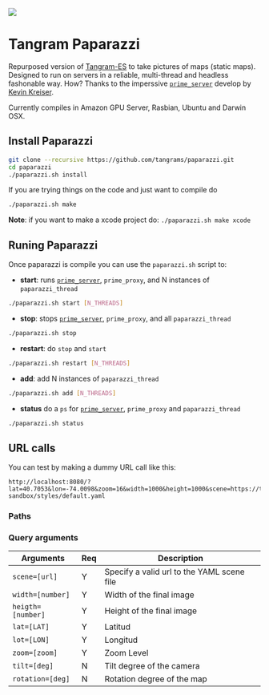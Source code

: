 ![](imgs/5846.jpg)

# Tangram Paparazzi

Repurposed version of [Tangram-ES](https://github.com/tangrams/tangram-es) to take pictures of maps (static maps). Designed to run on servers in a reliable, multi-thread and headless fashonable way. How? Thanks to the imperssive [```prime_server```](https://github.com/kevinkreiser/prime_server) develop by [Kevin Kreiser](https://twitter.com/kevinkreiser).

Currently compiles in Amazon GPU Server, Rasbian, Ubuntu and Darwin OSX.

## Install Paparazzi

```bash
git clone --recursive https://github.com/tangrams/paparazzi.git
cd paparazzi
./paparazzi.sh install
```

If you are trying things on the code and just want to compile do

```bash
./paparazzi.sh make
```

**Note**: if you want to make a xcode project do: `./paparazzi.sh make xcode`

## Runing Paparazzi

Once paparazzi is compile you can use the `paparazzi.sh` script to:

* **start**: runs [```prime_server```](https://github.com/kevinkreiser/prime_server), ```prime_proxy```, and N instances of ```paparazzi_thread```

```bash
./paparazzi.sh start [N_THREADS]
```

* **stop**: stops [```prime_server```](https://github.com/kevinkreiser/prime_server), ```prime_proxy```, and all ```paparazzi_thread```

```bash
./paparazzi.sh stop
```

* **restart**: do `stop` and `start`

```bash
./paparazzi.sh restart [N_THREADS]
```

* **add**: add N instances of ```paparazzi_thread```

```bash
./paparazzi.sh add [N_THREADS]
```

* **status** do a `ps` for [```prime_server```](https://github.com/kevinkreiser/prime_server), ```prime_proxy``` and ```paparazzi_thread```

```bash
./paparazzi.sh status
```

## URL calls 

You can test by making a dummy URL call like this:

```
http://localhost:8080/?lat=40.7053&lon=-74.0098&zoom=16&width=1000&height=1000&scene=https://tangrams.github.io/tangram-sandbox/styles/default.yaml
```

### Paths



### Query arguments

| Arguments         | Req | Description                                   |
|-------------------|-----|-----------------------------------------------|
| `scene=[url]`     |  Y  | Specify a valid url to the YAML scene file    |
| `width=[number]`  |  Y  | Width of the final image                      |
| `heigth=[number]` |  Y  | Height of the final image                     |
| `lat=[LAT]`       |  Y  | Latitud                                       |
| `lot=[LON]`       |  Y  | Longitud                                      |
| `zoom=[zoom]`     |  Y  | Zoom Level                                    |
| `tilt=[deg]`      |  N  | Tilt degree of the camera                     |
| `rotation=[deg]`  |  N  | Rotation degree of the map                    |
